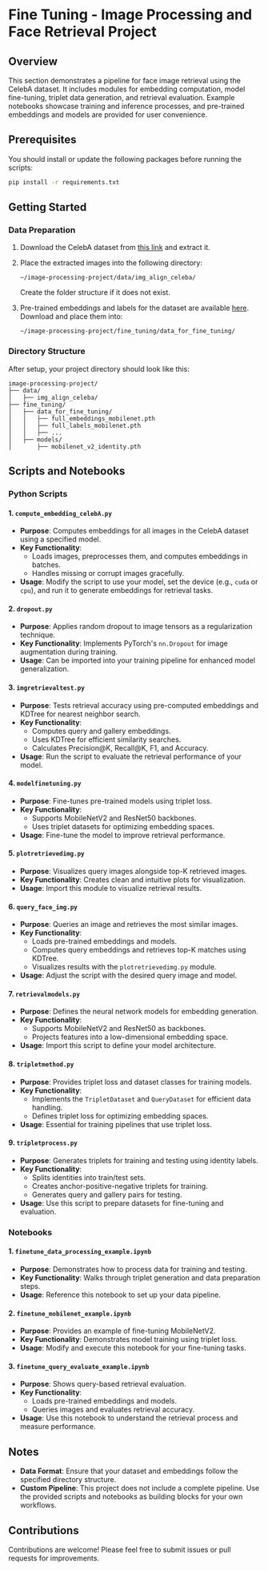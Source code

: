 # Fine Tuning - Image Processing and Face Retrieval Project

## Overview
This section demonstrates a pipeline for face image retrieval using the CelebA dataset. It includes modules for embedding computation, model fine-tuning, triplet data generation, and retrieval evaluation. Example notebooks showcase training and inference processes, and pre-trained embeddings and models are provided for user convenience.

## Prerequisites

You should install or update the following packages before running the scripts:
```bash
pip install -r requirements.txt
```

## Getting Started
### Data Preparation
1. Download the CelebA dataset from [this link](https://www.kaggle.com/datasets/phtrngl/imageceleba) and extract it.
2. Place the extracted images into the following directory:
   ```
   ~/image-processing-project/data/img_align_celeba/
   ```
   Create the folder structure if it does not exist.

3. Pre-trained embeddings and labels for the dataset are available [here](https://drive.google.com/drive/u/3/folders/1ut9KtKUNWa3krGMpkcFLKpsi_yxESeNo). Download and place them into:
   ```
   ~/image-processing-project/fine_tuning/data_for_fine_tuning/
   ```

### Directory Structure
After setup, your project directory should look like this:
```
image-processing-project/
├── data/
│   ├── img_align_celeba/
├── fine_tuning/
│   ├── data_for_fine_tuning/
│   │   ├── full_embeddings_mobilenet.pth
│   │   ├── full_labels_mobilenet.pth
│   │   ├── ...
│   ├── models/
│       ├── mobilenet_v2_identity.pth
```

## Scripts and Notebooks

### Python Scripts

#### 1. `compute_embedding_celebA.py`
- **Purpose**: Computes embeddings for all images in the CelebA dataset using a specified model.
- **Key Functionality**:
  - Loads images, preprocesses them, and computes embeddings in batches.
  - Handles missing or corrupt images gracefully.
- **Usage**: Modify the script to use your model, set the device (e.g., `cuda` or `cpu`), and run it to generate embeddings for retrieval tasks.

#### 2. `dropout.py`
- **Purpose**: Applies random dropout to image tensors as a regularization technique.
- **Key Functionality**: Implements PyTorch's `nn.Dropout` for image augmentation during training.
- **Usage**: Can be imported into your training pipeline for enhanced model generalization.

#### 3. `imgretrievaltest.py`
- **Purpose**: Tests retrieval accuracy using pre-computed embeddings and KDTree for nearest neighbor search.
- **Key Functionality**:
  - Computes query and gallery embeddings.
  - Uses KDTree for efficient similarity searches.
  - Calculates Precision@K, Recall@K, F1, and Accuracy.
- **Usage**: Run the script to evaluate the retrieval performance of your model.

#### 4. `modelfinetuning.py`
- **Purpose**: Fine-tunes pre-trained models using triplet loss.
- **Key Functionality**:
  - Supports MobileNetV2 and ResNet50 backbones.
  - Uses triplet datasets for optimizing embedding spaces.
- **Usage**: Fine-tune the model to improve retrieval performance.

#### 5. `plotretrievedimg.py`
- **Purpose**: Visualizes query images alongside top-K retrieved images.
- **Key Functionality**: Creates clean and intuitive plots for visualization.
- **Usage**: Import this module to visualize retrieval results.

#### 6. `query_face_img.py`
- **Purpose**: Queries an image and retrieves the most similar images.
- **Key Functionality**:
  - Loads pre-trained embeddings and models.
  - Computes query embeddings and retrieves top-K matches using KDTree.
  - Visualizes results with the `plotretrievedimg.py` module.
- **Usage**: Adjust the script with the desired query image and model.

#### 7. `retrievalmodels.py`
- **Purpose**: Defines the neural network models for embedding generation.
- **Key Functionality**:
  - Supports MobileNetV2 and ResNet50 as backbones.
  - Projects features into a low-dimensional embedding space.
- **Usage**: Import this script to define your model architecture.

#### 8. `tripletmethod.py`
- **Purpose**: Provides triplet loss and dataset classes for training models.
- **Key Functionality**:
  - Implements the `TripletDataset` and `QueryDataset` for efficient data handling.
  - Defines triplet loss for optimizing embedding spaces.
- **Usage**: Essential for training pipelines that use triplet loss.

#### 9. `tripletprocess.py`
- **Purpose**: Generates triplets for training and testing using identity labels.
- **Key Functionality**:
  - Splits identities into train/test sets.
  - Creates anchor-positive-negative triplets for training.
  - Generates query and gallery pairs for testing.
- **Usage**: Use this script to prepare datasets for fine-tuning and evaluation.

### Notebooks

#### 1. `finetune_data_processing_example.ipynb`
- **Purpose**: Demonstrates how to process data for training and testing.
- **Key Functionality**: Walks through triplet generation and data preparation steps.
- **Usage**: Reference this notebook to set up your data pipeline.

#### 2. `finetune_mobilenet_example.ipynb`
- **Purpose**: Provides an example of fine-tuning MobileNetV2.
- **Key Functionality**: Demonstrates model training using triplet loss.
- **Usage**: Modify and execute this notebook for your fine-tuning tasks.

#### 3. `finetune_query_evaluate_example.ipynb`
- **Purpose**: Shows query-based retrieval evaluation.
- **Key Functionality**:
  - Loads pre-trained embeddings and models.
  - Queries images and evaluates retrieval accuracy.
- **Usage**: Use this notebook to understand the retrieval process and measure performance.

## Notes
- **Data Format**: Ensure that your dataset and embeddings follow the specified directory structure.
- **Custom Pipeline**: This project does not include a complete pipeline. Use the provided scripts and notebooks as building blocks for your own workflows.

## Contributions
Contributions are welcome! Please feel free to submit issues or pull requests for improvements.
